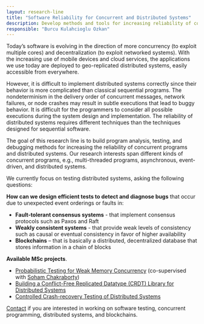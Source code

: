 ```yaml
---
layout: research-line
title: "Software Reliability for Concurrent and Distributed Systems"
description: Develop methods and tools for increasing reliability of concurrent and distributed systems.
responsible: "Burcu Kulahcioglu Ozkan"
---
```


Today’s software is evolving in the direction of more concurrency (to exploit multiple cores) and decentralization (to exploit networked systems). With the increasing use of mobile devices and cloud services, the applications we use today are deployed to geo-replicated distributed systems, easily accessible from everywhere.

However, it is difficult to implement distributed systems correctly since their behavior is more complicated than classical sequential programs. The nondeterminism in the delivery order of concurrent messages, network failures, or node crashes may result in subtle executions that lead to buggy behavior. It is difficult for the programmers to consider all possible executions during the system design and implementation. The reliability of distributed systems requires different techniques than the techniques designed for sequential software. 

The goal of this research line is to build program analysis, testing, and debugging methods for increasing the reliability of concurrent programs and distributed systems. Our research interests span different kinds of concurrent programs, e.g., multi-threaded programs, asynchronous, event-driven, and distributed systems. 

We currently focus on testing distributed systems, asking the following questions: 

**How can we design efficient tests to detect and diagnose bugs** that occur due to unexpected event orderings or  faults in:

* **Fault-tolerant consensus systems** - that implement consensus protocols such as Paxos and Raft
* **Weakly consistent systems** - that provide weak levels of consistency such as causal or eventual consistency in favor of higher availability
* **Blockchains** – that is basically a distributed, decentralized database that stores information in a chain of blocks 


<!--
**Ongoing MSc projects**. 

- Martijn van Meerten, *Search-based Testing of Ripple Consensus Implementation* (co-supervised with [Annibale Panichella](https://se.ewi.tudelft.nl/research-lines/ci4se/))

-->

**Available MSc projects**. 

- [Probabilistic Testing for Weak Memory Concurrency](https://pl.ewi.tudelft.nl/master-projects/master/2021/06/07/Probabilistic-Testing-Weak-Memory-Concurrency/) (co-supervised with [Soham Chakraborty](https://www.st.ewi.tudelft.nl/sschakraborty/))
- [Building a Conflict-Free Replicated Datatype (CRDT) Library for Distributed Systems](https://projectforum.tudelft.nl/admin/thesis_projects/157)
- [Controlled Crash-recovery Testing of Distributed Systems](https://projectforum.tudelft.nl/admin/thesis_projects/161)



[Contact](mailto:b.ozkan@tudelft.nl) if you are interested in working on software testing, concurrent programming, distributed systems, and blockchains.

<!--
The research is related to the work in the [CI4SE]({% link _researchlines/ci4se.md %}), [Software Engineering for Fintech](https://se.ewi.tudelft.nl/research-lines/se-for-fintech/), and [Software Quality](https://se.ewi.tudelft.nl/research-lines/software-quality/) research lines. -->


